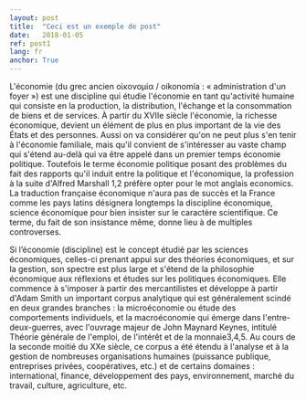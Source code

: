 ```yaml
---
layout: post
title:  "Ceci est un exemple de post"
date:   2018-01-05
ref: post1
lang: fr
anchor: True
---
```



L'économie (du grec ancien οἰκονομία / oikonomía : « administration d'un foyer ») est une discipline qui étudie l'économie en tant qu'activité humaine qui consiste en la production, la distribution, l'échange et la consommation de biens et de services.
À partir du XVIIe siècle l'économie, la richesse économique, devient un élément de plus en plus important de la vie des États et des personnes. Aussi on va considérer qu'on ne peut plus s'en tenir à l'économie familiale, mais qu'il convient de s'intéresser au vaste champ qui s'étend au-delà qui va être appelé dans un premier temps économie politique. Toutefois le terme économie politique posant des problèmes du fait des rapports qu'il induit entre la politique et l'économique, la profession à la suite d'Alfred Marshall 1,2 préfère opter pour le mot anglais economics. La traduction française économique n'aura pas de succès et la France comme les pays latins désignera longtemps la discipline économique, science économique pour bien insister sur le caractère scientifique. Ce terme, du fait de son insistance même, donne lieu à de multiples controverses.

<!--more-->

Si l’économie (discipline) est le concept étudié par les sciences économiques, celles-ci prenant appui sur des théories économiques, et sur la gestion, son spectre est plus large et s'étend de la philosophie économique aux réflexions et études sur les politiques économiques. Elle commence à s'imposer à partir des mercantilistes et développe à partir d'Adam Smith un important corpus analytique qui est généralement scindé en deux grandes branches : la microéconomie ou étude des comportements individuels, et la macroéconomie qui émerge dans l'entre-deux-guerres, avec l'ouvrage majeur de John Maynard Keynes, intitulé Théorie générale de l'emploi, de l'intérêt et de la monnaie3,4,5. Au cours de la seconde moitié du XXe siècle, ce corpus a été étendu à l'analyse et à la gestion de nombreuses organisations humaines (puissance publique, entreprises privées, coopératives, etc.) et de certains domaines : international, finance, développement des pays, environnement, marché du travail, culture, agriculture, etc.